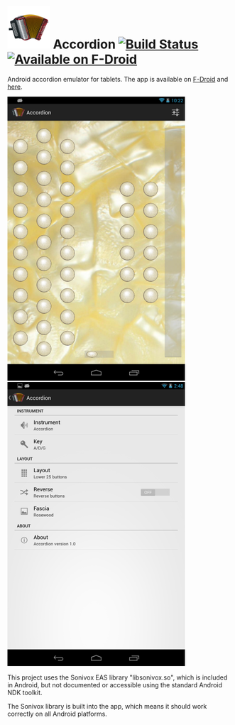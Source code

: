 # ![Logo](src/main/res/drawable-xhdpi/ic_launcher.png) Accordion [![Build Status](https://travis-ci.org/billthefarmer/accordion.svg?branch=master)](https://travis-ci.org/billthefarmer/accordion) [![Available on F-Droid](https://f-droid.org/wiki/images/c/ca/F-Droid-button_available-on_smaller.png)](https://f-droid.org/packages/org.billthefarmer.accordion/)

Android accordion emulator for tablets. The app is available on
[F-Droid](https://f-droid.org/packages/org.billthefarmer.accordion/)
and [here](https://github.com/billthefarmer/accordion/releases).

![](https://github.com/billthefarmer/billthefarmer.github.io/raw/master/images/Accordion.png)
&nbsp;
![](https://github.com/billthefarmer/billthefarmer.github.io/raw/master/images/Accordion-settings.png)

This project uses the Sonivox EAS library "libsonivox.so", which is
included in Android, but not documented or accessible using the
standard Android NDK toolkit.

The Sonivox library is built into the app, which means it should work correctly on
all Android platforms.
